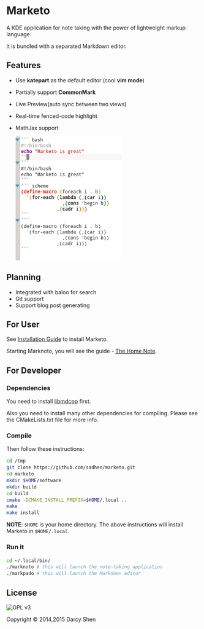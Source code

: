 # Marketo

A KDE application for note taking with the power of lightweight markup language.

It is bundled with a separated Markdown editor.

## Features
+ Use **katepart** as the default editor (cool **vim mode**)
+ Partially support **CommonMark**
+ Live Preview(auto sync between two views)
+ Real-time fenced-code highlight
+ MathJax support

  ![Rendering when editing](screenshot/render_code.png)


## Planning
+ Integrated with baloo for search
+ Git support
+ Support blog post generating

## For User

See [Installation Guide](https://github.com/sadhen/marketo/wiki/Install-Guide) to install Marketo.

Starting Marknoto, you will see the guide - [The Home Note](marknoto/Home.md).

## For Developer

### Dependencies

You need to install [libmdcpp](https://github.com/sadhen/libmdcpp) first.

Also you need to install many other dependencies for compiling. Please see the CMakeLists.txt file for more info.

### Compile

Then follow these instructions:
``` sh
cd /tmp
git clone https://github.com/sadhen/marketo.git
cd marketo
mkdir $HOME/software
mkdir build
cd build
cmake -DCMAKE_INSTALL_PREFIX=$HOME/.local ..
make
make install
```

**NOTE**: `$HOME` is your home directory. The above instructions will install Marketo in `$HOME/.local`.

### Run it
``` sh
cd ~/.local/bin/
./marknoto # this will launch the note-taking application
./markpado # this will launch the Markdown editor
```

## License
![GPL v3](http://www.gnu.org/graphics/gplv3-127x51.png)

Copyright © 2014,2015 Darcy Shen
